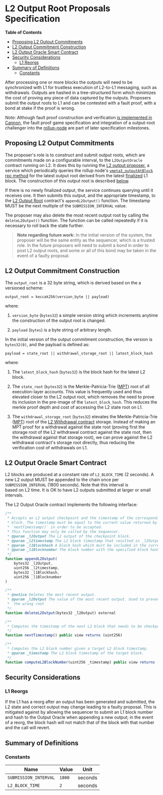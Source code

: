 # L2 Output Root Proposals Specification

<!-- All glossary references in this file. -->

[g-rollup-node]: glossary.md#rollup-node
[g-mpt]: glossary.md#merkle-patricia-trie

<!-- START doctoc generated TOC please keep comment here to allow auto update -->
<!-- DON'T EDIT THIS SECTION, INSTEAD RE-RUN doctoc TO UPDATE -->
**Table of Contents**

- [Proposing L2 Output Commitments](#proposing-l2-output-commitments)
- [L2 Output Commitment Construction](#l2-output-commitment-construction)
- [L2 Output Oracle Smart Contract](#l2-output-oracle-smart-contract)
- [Security Considerations](#security-considerations)
  - [L1 Reorgs](#l1-reorgs)
- [Summary of Definitions](#summary-of-definitions)
  - [Constants](#constants)

<!-- END doctoc generated TOC please keep comment here to allow auto update -->

After processing one or more blocks the outputs will need to be synchronized with L1 for trustless execution of
L2-to-L1 messaging, such as withdrawals. Outputs are hashed in a tree-structured form which minimizes the cost of
proving any piece of data captured by the outputs.
Proposers submit the output roots to L1 and can be contested with a fault proof,
with a bond at stake if the proof is wrong.

_Note_: Although fault proof construction and verification [is implemented in Cannon][cannon],
the fault proof game specification and integration of a output-root challenger into the [rollup-node][g-rollup-node]
are part of later specification milestones.

[cannon]: https://github.com/VMETA3/vmeta3-chain/cannon

## Proposing L2 Output Commitments

The proposer's role is to construct and submit output roots, which are commitments made on a configurable interval,
to the `L2OutputOracle` contract running on L2. It does this by running the [L2 output proposer](../op-proposer/),
a service which periodically queries the rollup node's
[`vmeta3_outputAtBlock` rpc method](./rollup-node.md#l2-output-rpc-method) for the latest output root derived
from the latest [finalized](rollup-node.md#finalization-guarantees) L1 block. The construction of this output root is
described [below](#l2-output-commitment-construction).

If there is no newly finalized output, the service continues querying until it receives one. It then submits this
output, and the appropriate timestamp, to the [L2 Output Root](#l2-output-root-smart-contract) contract's
`appendL2Output()` function. The timestamp MUST be the next multiple of the `SUBMISSION_INTERVAL` value.

The proposer may also delete the most recent output root by calling the `deleteL2Output()` function.
The function can be called repeatedly if it is necessary to roll back the state further.

> **Note regarding future work:** In the initial version of the system, the proposer will be the same entity as the
> sequencer, which is a trusted role. In the future proposers will need to submit a bond in order to post L2 output
> roots, and some or all of this bond may be taken in the event of a faulty proposal.

## L2 Output Commitment Construction

The `output_root` is a 32 byte string, which is derived based on the a versioned scheme:

```pseudocode
output_root = keccak256(version_byte || payload)
```

where:

1. `version_byte` (`bytes32`) a simple version string which increments anytime the construction of the output root
   is changed.

2. `payload` (`bytes`) is a byte string of arbitrary length.

In the initial version of the output commitment construction, the version is `bytes32(0)`, and the payload is defined
as:

```pseudocode
payload = state_root || withdrawal_storage_root || latest_block_hash
```

where:

1. The `latest_block_hash` (`bytes32`) is the block hash for the latest L2 block.

1. The `state_root` (`bytes32`) is the Merkle-Patricia-Trie ([MPT][g-mpt]) root of all execution-layer accounts.
   This value is frequently used and thus elevated closer to the L2 output root, which removes the need to prove its
   inclusion in the pre-image of the `latest_block_hash`. This reduces the merkle proof depth and cost of accessing the
   L2 state root on L1.

1. The `withdrawal_storage_root` (`bytes32`) elevates the Merkle-Patricia-Trie ([MPT][g-mpt]) root of the [L2 Withdrawal
   contract](./withdrawals.md#the-l2tol1messagepasser-contract) storage. Instead of making an MPT proof for a withdrawal
   against the state root (proving first the storage root of the L2 withdrawal contract against the state root, then
   the withdrawal against that storage root), we can prove against the L2 withdrawal contract's storage root directly,
   thus reducing the verification cost of withdrawals on L1.

## L2 Output Oracle Smart Contract

L2 blocks are produced at a constant rate of `L2_BLOCK_TIME` (2 seconds).
A new L2 output MUST be appended to the chain once per `SUBMISSION_INTERVAL` (1800 seconds). Note that this interval is\
based on L2 time. It is OK to have L2 outputs submitted at larger or small intervals.

The L2 Output Oracle contract implements the following interface:

```js
/**
 * Accepts an L2 output checkpoint and the timestamp of the corresponding L2
 * block. The timestamp must be equal to the current value returned by
 * `nextTimestamp()` in order to be accepted.
 * This function may only be called by the Sequencer.
 * @param _l2Output The L2 output of the checkpoint block.
 * @param _l2timestamp The L2 block timestamp that resulted in _l2Output.
 * @param _l1Blockhash A block hash which must be included in the current chain.
 * @param _l1Blocknumber The block number with the specified block hash.
 */
function appendL2Output(
    bytes32 _l2Output,
    uint256 _l2timestamp,
    bytes32 _l1Blockhash,
    uint256 _l1Blocknumber
)

/**
 * @notice Deletes the most recent output.
 * @param _l2Output The value of the most recent output. Used to prevent erroneously deleting
 *  the wrong root
 */
function deleteL2Output(bytes32 _l2Output) external

/**
 * Computes the timestamp of the next L2 block that needs to be checkpointed.
 */
function nextTimestamp() public view returns (uint256)

/**
 * Computes the L2 block number given a target L2 block timestamp.
 * @param _timestamp The L2 block timestamp of the target block.
 */
function computeL2BlockNumber(uint256 _timestamp) public view returns (uint256)
```

## Security Considerations

### L1 Reorgs

If the L1 has a reorg after an output has been generated and submitted, the L2 state and correct output may change
leading to a faulty proposal. This is mitigated against by allowing the sequencer to submit an
L1 block number and hash to the Output Oracle when appending a new output; in the event of a reorg, the block hash
will not match that of the block with that number and the call will revert.

## Summary of Definitions

### Constants

| Name                  | Value  | Unit    |
| --------------------- | ------ | ------- |
| `SUBMISSION_INTERVAL` | `1800` | seconds |
| `L2_BLOCK_TIME`       | `2`    | seconds |
